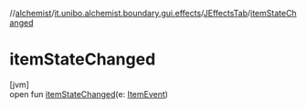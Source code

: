 //[alchemist](../../../index.md)/[it.unibo.alchemist.boundary.gui.effects](../index.md)/[JEffectsTab](index.md)/[itemStateChanged](item-state-changed.md)

# itemStateChanged

[jvm]\
open fun [itemStateChanged](item-state-changed.md)(e: [ItemEvent](https://docs.oracle.com/javase/8/docs/api/java/awt/event/ItemEvent.html))
